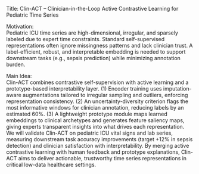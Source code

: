 Title: Clin-ACT – Clinician-in-the-Loop Active Contrastive Learning for Pediatric Time Series

Motivation:  
Pediatric ICU time series are high-dimensional, irregular, and sparsely labeled due to expert time constraints. Standard self-supervised representations often ignore missingness patterns and lack clinician trust. A label-efficient, robust, and interpretable embedding is needed to support downstream tasks (e.g., sepsis prediction) while minimizing annotation burden.

Main Idea:  
Clin-ACT combines contrastive self-supervision with active learning and a prototype-based interpretability layer. (1) Encoder training uses imputation-aware augmentations tailored to irregular sampling and outliers, enforcing representation consistency. (2) An uncertainty-diversity criterion flags the most informative windows for clinician annotation, reducing labels by an estimated 60%. (3) A lightweight prototype module maps learned embeddings to clinical archetypes and generates feature saliency maps, giving experts transparent insights into what drives each representation.  
We will validate Clin-ACT on pediatric ICU vital signs and lab series, measuring downstream task accuracy improvements (target +12% in sepsis detection) and clinician satisfaction with interpretability. By merging active contrastive learning with human feedback and prototype explanations, Clin-ACT aims to deliver actionable, trustworthy time series representations in critical low-data healthcare settings.